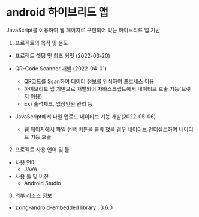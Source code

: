 # android 하이브리드 앱

JavaScript를 이용하여 웹 페이지로 구현되어 있는 하이브리드 앱 기반 

1. 프로젝트의 목적 및 용도
  - 프로젝트 셋팅 및 최초 커밋 (2022-03-20)

  - QR-Code Scanner 개발 (2022-04-01)
    - QR코드를 Scan하여 데이터 정보를 인식하여 프로세스 이용
    - 하이브리드 앱 기반으로 개발되어 자바스크립트에서 네이티브 호출 기능(브릿지 이용)
    - Ex) 출석체크, 입장인원 관리 등

  - JavaScript에서 파일 업로드 네이티브 기능 개발(2022-05-06)
    - 웹 페이지에서 파일 선택 버튼을 클릭 했을 경우 네이티브 인터셉트하여 네이티브 기능 호출
  
2. 프로젝트 사용 언어 및 툴
  - 사용 언어
    - JAVA
  - 사용 툴 및 버전
    - Android Studio


3. 외부 리소스 정보
  - zxing-android-embedded library : 3.6.0

